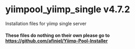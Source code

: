 # yiimpool_yiimp_single v4.7.2
Installation files for yiimp single server

#### These files do nothing on their own please go to https://github.com/afiniel/Yiimp-Pool-Installer
